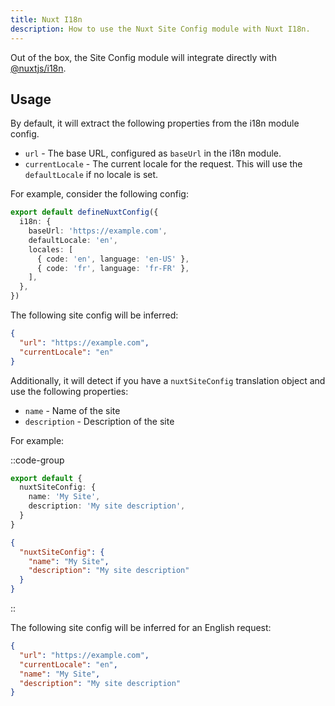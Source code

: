 ```yaml
---
title: Nuxt I18n
description: How to use the Nuxt Site Config module with Nuxt I18n.
---
```


Out of the box, the Site Config module will integrate directly with [@nuxtjs/i18n](https://i18n.nuxtjs.org/).

## Usage

By default, it will extract the following properties from the i18n module config.

- `url` - The base URL, configured as `baseUrl` in the i18n module.
- `currentLocale` - The current locale for the request. This will use the `defaultLocale` if no locale is set.

For example, consider the following config:

```ts [nuxt.config.ts]
export default defineNuxtConfig({
  i18n: {
    baseUrl: 'https://example.com',
    defaultLocale: 'en',
    locales: [
      { code: 'en', language: 'en-US' },
      { code: 'fr', language: 'fr-FR' },
    ],
  },
})
```

The following site config will be inferred:

```json
{
  "url": "https://example.com",
  "currentLocale": "en"
}
```

Additionally, it will detect if you have a `nuxtSiteConfig` translation object and use the following properties:
- `name` - Name of the site
- `description` - Description of the site

For example:

::code-group

```ts [locales/en.ts]
export default {
  nuxtSiteConfig: {
    name: 'My Site',
    description: 'My site description',
  }
}
```

```json [locales/en.json]
{
  "nuxtSiteConfig": {
    "name": "My Site",
    "description": "My site description"
  }
}
```

::

The following site config will be inferred for an English request:

```json
{
  "url": "https://example.com",
  "currentLocale": "en",
  "name": "My Site",
  "description": "My site description"
}
```

